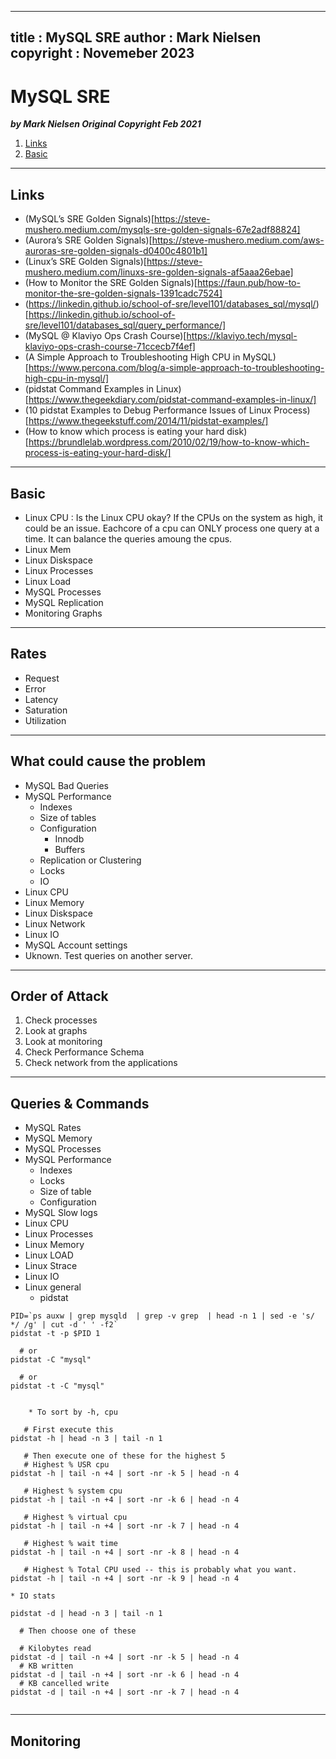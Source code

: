 
---
title : MySQL SRE
author : Mark Nielsen
copyright : Novemeber 2023
---


MySQL SRE
==============================

_**by Mark Nielsen
Original Copyright Feb 2021**_

1. [Links](#links)
2. [Basic](#basic)

* * *
<a name=links></a>Links
-----

* (MySQL’s SRE Golden Signals)[https://steve-mushero.medium.com/mysqls-sre-golden-signals-67e2adf88824]
* (Aurora’s SRE Golden Signals)[https://steve-mushero.medium.com/aws-auroras-sre-golden-signals-d0400c4801b1]
* (Linux’s SRE Golden Signals)[https://steve-mushero.medium.com/linuxs-sre-golden-signals-af5aaa26ebae]
* (How to Monitor the SRE Golden Signals)[https://faun.pub/how-to-monitor-the-sre-golden-signals-1391cadc7524]
* (https://linkedin.github.io/school-of-sre/level101/databases_sql/mysql/)[https://linkedin.github.io/school-of-sre/level101/databases_sql/query_performance/]
* (MySQL @ Klaviyo Ops Crash Course)[https://klaviyo.tech/mysql-klaviyo-ops-crash-course-71ccecb7f4ef]
* (A Simple Approach to Troubleshooting High CPU in MySQL)[https://www.percona.com/blog/a-simple-approach-to-troubleshooting-high-cpu-in-mysql/]
* (pidstat Command Examples in Linux)[https://www.thegeekdiary.com/pidstat-command-examples-in-linux/]
* (10 pidstat Examples to Debug Performance Issues of Linux Process)[https://www.thegeekstuff.com/2014/11/pidstat-examples/]
* (How to know which process is eating your hard disk)[https://brundlelab.wordpress.com/2010/02/19/how-to-know-which-process-is-eating-your-hard-disk/]

* * *
<a name=Basic></a>Basic
-----

* Linux CPU : Is the Linux CPU okay? If the CPUs on the system as high, it could be an issue. Eachcore of a cpu can ONLY process one query at a time. It can balance the queries amoung the cpus. 
* Linux Mem
* Linux Diskspace
* Linux Processes
* Linux Load
* MySQL Processes
* MySQL Replication
* Monitoring Graphs


* * *
<a name=rates></a>Rates
-----
* Request
* Error
* Latency
* Saturation
* Utilization

* * *
<a name=problem></a>What could cause the problem
-----

* MySQL Bad Queries
* MySQL Performance
    * Indexes
    * Size of tables
    * Configuration
        * Innodb
        * Buffers
    * Replication or Clustering
    * Locks
    * IO
* Linux CPU    
* Linux Memory
* Linux Diskspace
* Linux Network
* Linux IO
* MySQL Account settings
* Uknown. Test queries on another server. 

* * *
<a name=#order></a>Order of Attack
-----

1. Check processes
2. Look at graphs
3. Look at monitoring
4. Check Performance Schema
5. Check network from the applications

* * *
<a name=#queries></a>Queries & Commands
-----

* MySQL Rates
* MySQL Memory
* MySQL Processes
* MySQL Performance
    * Indexes
    * Locks
    * Size of table
    * Configuration
* MySQL Slow logs
* Linux CPU
* Linux Processes
* Linux Memory
* Linux LOAD
* Linux Strace
* Linux IO
* Linux general
    * pidstat
```
PID=`ps auxw | grep mysqld  | grep -v grep  | head -n 1 | sed -e 's/  */ /g' | cut -d ' ' -f2`
pidstat -t -p $PID 1

  # or
pidstat -C "mysql"

  # or
pidstat -t -C "mysql"
  
```
        * To sort by -h, cpu
```
   # First execute this
pidstat -h | head -n 3 | tail -n 1

   # Then execute one of these for the highest 5
   # Highest % USR cpu 
pidstat -h | tail -n +4 | sort -nr -k 5 | head -n 4 

   # Highest % system cpu
pidstat -h | tail -n +4 | sort -nr -k 6 | head -n 4

   # Highest % virtual cpu
pidstat -h | tail -n +4 | sort -nr -k 7 | head -n 4

   # Highest % wait time
pidstat -h | tail -n +4 | sort -nr -k 8 | head -n 4

   # Highest % Total CPU used -- this is probably what you want. 
pidstat -h | tail -n +4 | sort -nr -k 9 | head -n 4
```
    * IO stats
```
pidstat -d | head -n 3 | tail -n 1

  # Then choose one of these

  # Kilobytes read
pidstat -d | tail -n +4 | sort -nr -k 5 | head -n 4
  # KB written
pidstat -d | tail -n +4 | sort -nr -k 6 | head -n 4
  # KB cancelled write
pidstat -d | tail -n +4 | sort -nr -k 7 | head -n 4


```

* * *
<a name=#monitoring></a>Monitoring
-----
